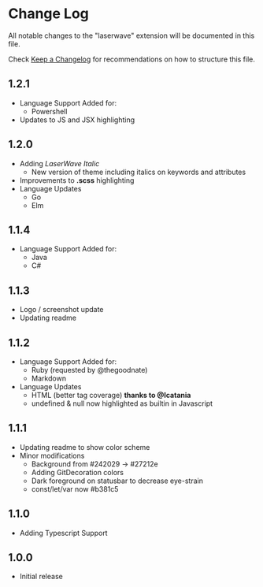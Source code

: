 # Change Log
All notable changes to the "laserwave" extension will be documented in this file.

Check [Keep a Changelog](http://keepachangelog.com/) for recommendations on how to structure this file.

## 1.2.1
- Language Support Added for:
    - Powershell
- Updates to JS and JSX highlighting

## 1.2.0
- Adding *LaserWave Italic*
    - New version of theme including italics on keywords and attributes
- Improvements to **.scss** highlighting
- Language Updates
    - Go
    - Elm

## 1.1.4
- Language Support Added for:
    - Java
    - C#

## 1.1.3
- Logo / screenshot update
- Updating readme

## 1.1.2
- Language Support Added for:
    - Ruby (requested by @thegoodnate)
    - Markdown
- Language Updates
    - HTML (better tag coverage) **thanks to @Icatania**
    - undefined & null now highlighted as builtin in Javascript

## 1.1.1
- Updating readme to show color scheme
- Minor modifications
    - Background from #242029 -> #27212e
    - Adding GitDecoration colors
    - Dark foreground on statusbar to decrease eye-strain
    - const/let/var now #b381c5

## 1.1.0
- Adding Typescript Support

## 1.0.0
- Initial release
